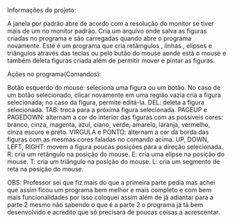 Informações do projeto:

A janela por padrão abre de acordo com a resolução do monitor se tiver mais de um no monitor padrão.
Cria um arquivo onde salva as figuras criadas no programa e são carregadas quando abre o programa novamente.
Esté é um programa que cria retâmgulos , linhas , elipses e triângulos através das teclas ou pelo butão do mouse aonde está o mouse e também deleta figuras criada além de permitir mover e pintar as figuras.



Ações no programa(Comandos):


Botão esquerdo do mouse: seleciona uma figura ou um botão. No caso de um botão selecionado, clicar novamente em uma região vazia cria a figura selecionada; no caso da figura, permite editá-la.
DEL: deleta a figura selecionada.
TAB: troca para a próxima figura selecionada.
PAGEUP e PAGEDOWN: alternam a cor do interior das figuras com as possíveis cores: branco, cinza, magenta, azul, ciano, verde, amarelo, laranja, vermelho, cinza escuro e preto.
VIRGULA e PONTO: alternam a cor da borda das figuras com as mesmas cores faladas no comando acima.
UP, DOWN, LEFT, RIGHT: movem a figura poucas posições para a direção selecionada.
R: cria um retângulo na posição do mouse.
E: cria uma elipse na posição do mouse.
T: cria um triângulo na posição do mouse.
L: cria um segmento de reta na posição do mouse.




OBS: Professor sei que fiz mais do que a primeira parte pedia mas achei que assim ficou um programa bem melhor e mais completo e com bem mais funcionalidades por isso coloquei assim além de já adiantar para a parte 2 mesmo não sabendo o que é a parte 2 o programa já tá bem desenvolvido e acredito que só precisará de poucas coisas a acrescentar.
